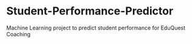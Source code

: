 # Student-Performance-Predictor
Machine Learning project to predict student performance for EduQuest Coaching
